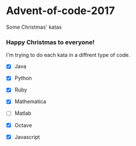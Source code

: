 # Advent-of-code-2017
Some Christmas' katas

### Happy Christmas to everyone!

I'm trying to do each kata in a diffrent type of code.

- [x] Java
- [x] Python
- [x] Ruby
- [x] Mathematica
- [ ] Matlab
- [x] Octave
- [x] Javascript

